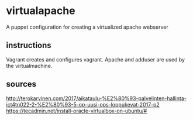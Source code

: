 # virtualapache
A puppet configuration for creating a virtualized apache webserver

## instructions
Vagrant creates and configures vagrant. Apache and adduser are used by the virtualmachine.

## sources
http://terokarvinen.com/2017/aikataulu-%E2%80%93-palvelinten-hallinta-ict4tn022-2-%E2%80%93-5-op-uusi-ops-loppukevat-2017-p2
https://tecadmin.net/install-oracle-virtualbox-on-ubuntu/#
